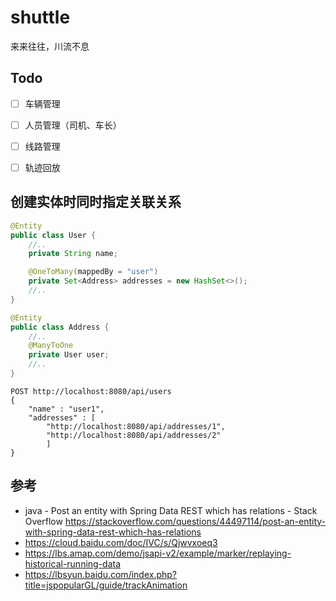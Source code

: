 # shuttle
来来往往，川流不息


## Todo
- [ ] 车辆管理
- [ ] 人员管理（司机、车长）
- [ ] 线路管理
- [ ] 轨迹回放


## 创建实体时同时指定关联关系
```java
@Entity
public class User {
    //..
    private String name;

    @OneToMany(mappedBy = "user")
    private Set<Address> addresses = new HashSet<>();
    //..
}

@Entity
public class Address {
    //..
    @ManyToOne
    private User user;
    //..
}
```

```http request
POST http://localhost:8080/api/users
{
    "name" : "user1",
    "addresses" : [
        "http://localhost:8080/api/addresses/1",
        "http://localhost:8080/api/addresses/2"
        ]
}
```


## 参考
- java - Post an entity with Spring Data REST which has relations - Stack Overflow https://stackoverflow.com/questions/44497114/post-an-entity-with-spring-data-rest-which-has-relations
- https://cloud.baidu.com/doc/IVC/s/Qjwvxoeq3
- https://lbs.amap.com/demo/jsapi-v2/example/marker/replaying-historical-running-data
- https://lbsyun.baidu.com/index.php?title=jspopularGL/guide/trackAnimation
